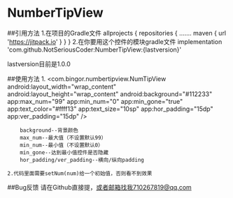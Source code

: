 # NumberTipView

##引用方法
	1.在项目的Gradle文件
		allprojects {
		repositories {
			.......
			maven { url 'https://jitpack.io' }
		}
	}
	2.在你要用这个控件的模块gradle文件
		implementation 'com.github.NotSeriousCoder:NumberTipView:{lastversion}'
	
lastversion目前是1.0.0	

##使用方法
	1.
	<com.bingor.numbertipview.NumTipView
        android:layout_width="wrap_content"
        android:layout_height="wrap_content"
        android:background="#112233"
        app:max_num="99"
		app:min_num="0"
        app:min_gone="true"        
        app:text_color="#ffff13"
        app:text_size="10sp"
        app:hor_padding="15dp"
        app:ver_padding="15dp" />
		
		background--背景颜色
		max_num--最大值（不设置默认99）
		min_num--最小值（不设置默认0）
		min_gone--达到最小值控件是否隐藏
		hor_padding/ver_padding--横向/纵向padding
		
	2.代码里面需要setNum(num)给一个初始值，否则看不到效果
	
	
##Bug反馈
	请在Github直接提，或者邮箱找我710267819@qq.com
	
	
	
	
	
	
	
	